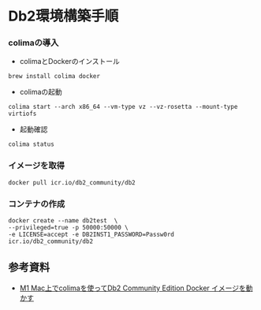 # Db2環境構築手順
### colimaの導入
- colimaとDockerのインストール
```
brew install colima docker
```
- colimaの起動
```
colima start --arch x86_64 --vm-type vz --vz-rosetta --mount-type virtiofs
```
- 起動確認
```
colima status
```
### イメージを取得
```
docker pull icr.io/db2_community/db2
```
### コンテナの作成
```
docker create --name db2test  \
--privileged=true -p 50000:50000 \
-e LICENSE=accept -e DB2INST1_PASSWORD=Passw0rd icr.io/db2_community/db2
```

## 参考資料
- [M1 Mac上でcolimaを使ってDb2 Community Edition Docker イメージを動かす](https://qiita.com/nishikyon/items/553b5c4dff473d9b6322)